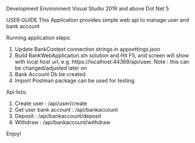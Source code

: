 ﻿Development Environment
Visual Studio 2019 and above
Dot Net 5

USER GUIDE
This Application provides simple web api to manage user and bank account

Running application steps:
1. Update BankContext connection strings in  appsettings.json 
2. Build BankWebApplicaiton.sln solution and Hit F5, and screen will show with local host url, e.g. https://localhost:44369/api/user. Note : this can be changed/adjusted later on
3. Bank Account Db be created.
4. Import Postman package can be used for testing.


Api lists:
1. Create user :           /api/user/create
2. Get user bank account : /api/bankaccount
3. Deposit :               /api/bankaccount/deposit
4. Withdraw :              /api/bankaccount/withdraw

Enjoy!

